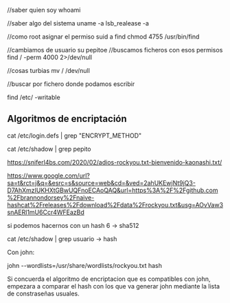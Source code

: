 //saber quien soy
whoami

//saber algo del sistema
uname -a
lsb_realease -a

//como root asignar el permiso suid a find
chmod 4755 /usr/bin/find

//cambiamos de usuario
su pepitoe
//buscamos ficheros con esos permisos
find / \-perm 4000 2>/dev/null

//cosas turbias 
mv / /dev/null

//buscar por fichero donde podamos escribir

find /etc/ \-writable 


## Algoritmos de encriptación
cat /etc/login.defs | grep "ENCRYPT_METHOD"

cat /etc/shadow | grep pepito



https://sniferl4bs.com/2020/02/adios-rockyou.txt-bienvenido-kaonashi.txt/

https://www.google.com/url?sa=t&rct=j&q=&esrc=s&source=web&cd=&ved=2ahUKEwjNt9jQ3-D7AhXmzIUKHXtGBwUQFnoECAoQAQ&url=https%3A%2F%2Fgithub.com%2Fbrannondorsey%2Fnaive-hashcat%2Freleases%2Fdownload%2Fdata%2Frockyou.txt&usg=AOvVaw3snAERl1mU6Ccr4WFEazBd



si podemos hacernos con un hash $6$ -> sha512

cat /etc/shadow | grep usuario -> hash

Con john:

john --wordlists=/usr/share/wordlists/rockyou.txt hash

Si concuerda el algoritmo de encriptacion que es compatibles con john, empezara a comparar el hash con los que va generar john mediante la lista de constraseñas usuales.


